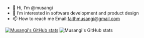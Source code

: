 - 👋 Hi, I’m @musangi
- 👀 I’m interested in software development and product design
- 📫 How to reach me Email:faithmusangi@gmail.com


<!---
musangi/musangi is a ✨ special ✨ repository because its `README.md` (this file) appears on your GitHub profile.
You can click the Preview link to take a look at your changes.
--->
[![Musangi's GitHub stats](https://github-readme-stats.vercel.app/api?username=musangi)](https://github.com/anuraghazra/github-readme-stats)
![Musangi's GitHub stats](https://github-readme-stats.vercel.app/api?username=musangi&show_icons=true&theme=radical)
